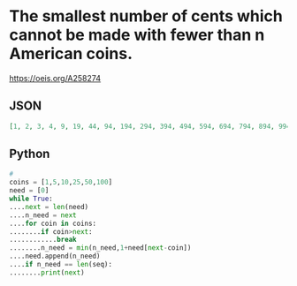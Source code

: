 # The smallest number of cents which cannot be made with fewer than n American coins\.
https://oeis.org/A258274
## JSON
```JSON
[1, 2, 3, 4, 9, 19, 44, 94, 194, 294, 394, 494, 594, 694, 794, 894, 994, 1094, 1194, 1294, 1394, 1494, 1594, 1694, 1794, 1894, 1994, 2094, 2194, 2294, 2394, 2494, 2594, 2694, 2794, 2894, 2994]
```
## Python
```Python
#
coins = [1,5,10,25,50,100]
need = [0]
while True:
....next = len(need)
....n_need = next
....for coin in coins:
........if coin>next:
............break
........n_need = min(n_need,1+need[next-coin])
....need.append(n_need)
....if n_need == len(seq):
........print(next)
```
